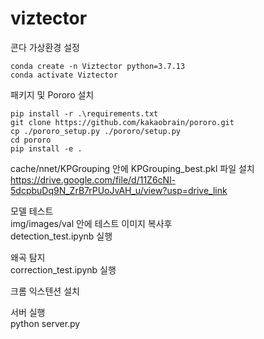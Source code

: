 # viztector
콘다 가상환경 설정
~~~
conda create -n Viztector python=3.7.13
conda activate Viztector
~~~

패키지 및 Pororo 설치
~~~
pip install -r .\requirements.txt
git clone https://github.com/kakaobrain/pororo.git
cp ./pororo_setup.py ./pororo/setup.py
cd pororo
pip install -e .
~~~

cache/nnet/KPGrouping 안에 KPGrouping_best.pkl 파일 설치  
https://drive.google.com/file/d/11Z6cNl-5dcpbuDq9N_ZrB7rPUoJvAH_u/view?usp=drive_link  
  
모델 테스트  
img/images/val 안에 테스트 이미지 복사후  
detection_test.ipynb 실행  
  
왜곡 탐지  
correction_test.ipynb 실행  
  
크롬 익스텐션 설치  
  
서버 실행  
python server.py  

